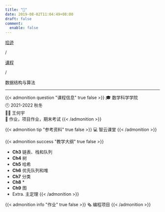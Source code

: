 ```yaml
---
title: "🏫"
date: 2019-08-02T11:04:49+08:00
draft: false
comment:
  enable: false
---
```


<div class="nav-tab">
  <a href="../../../cages"><p class="not">拾迹</p></a><p class="not">/</p>
  <a href="../"><p class="not">课程</p></a>
  <p class="now">/</p><p class="now">数据结构与算法</p>
</div>

---

{{< admonition question "课程信息" true false >}}
🎓 数学科学学院<br>
🕙 2021-2022 秋冬<br>
🧑‍🏫 王何宇<br>
📝 作业，项目作业，期末考试
{{< /admonition >}}

{{< admonition tip "参考资料" true false >}}
💻 智云课堂
{{< /admonition >}}

{{< admonition success "教学大纲" true false >}}
- **Ch3** 链表、栈和队列
- **Ch4** 树
- **Ch5** 哈希
- **Ch6** 优先队列和堆
- **Ch7** 分类
- **Ch8** *
- **Ch9** 图
- Extra. 主定理
{{< /admonition >}}

{{< admonition info "作业" true false >}}
🗞️ 编程项目
{{< /admonition >}}

<!--
{{< admonition failure "笔记" true false >}}
{{< /admonition >}}

{{< admonition note "经验" true false >}}
{{< /admonition >}}
-->

